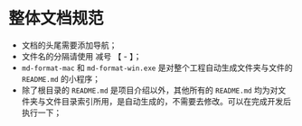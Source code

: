 # 整体文档规范

- 文档的头尾需要添加导航；
- 文件名的分隔请使用 减号 【 - 】；
- `md-format-mac` 和 `md-format-win.exe` 是对整个工程自动生成文件夹与文件的 `README.md` 的小程序；
- 除了根目录的 `README.md` 是项目介绍以外，其他所有的 `README.md` 均为对文件夹与文件目录索引所用，是自动生成的，不需要去修改。可以在完成开发后执行一下；

